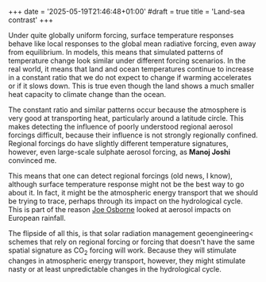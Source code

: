 +++
date = '2025-05-19T21:46:48+01:00'
#draft = true
title = 'Land-sea contrast'
+++



Under quite globally uniform forcing, surface temperature
	responses behave like local responses to the global mean radiative
	forcing, even away from equilibrium. In models, this means that 
	simulated patterns of temperature change look similar under different
	forcing scenarios. In the real world, it means that land and ocean
	temperatures continue to increase in a constant ratio that we do not
	expect to change if warming accelerates or if it slows down. This is
	true even though the land shows a much smaller heat capacity to
	climate change than the ocean.

The constant ratio and similar patterns occur because the
	atmosphere is very good at transporting heat, particularly around a
	latitude circle. This makes detecting the influence of poorly
	understood regional aerosol forcings difficult, because their
	influence is not strongly regionally confined. Regional forcings do
	have slightly different temperature signatures, however, even
	large-scale sulphate aerosol forcing, as
	**Manoj Joshi** convinced me.

This means that one can detect regional forcings (old news, I
	know), although surface temperature response might not be the best way
	to go about it. In fact, it might be the atmospheric energy transport 
	that we should be trying to trace, perhaps through its impact on the
	hydrological cycle. This is part of the reason <a href="group.html">Joe
	Osborne</a> looked at aerosol impacts on European rainfall.
	
The flipside of all this, is that solar radiation management
	geoengineering< schemes that rely on regional forcing
	or forcing that doesn't have the same spatial signature as
	CO<sub>2</sub> forcing will work. Because they
	will stimulate changes in atmospheric energy transport, however, they
	might stimulate nasty or at least unpredictable changes in the
	hydrological cycle.
